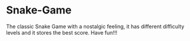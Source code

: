 # Snake-Game
The classic Snake Game with a nostalgic feeling, it has different difficulty levels and it stores the best score. Have fun!!!
